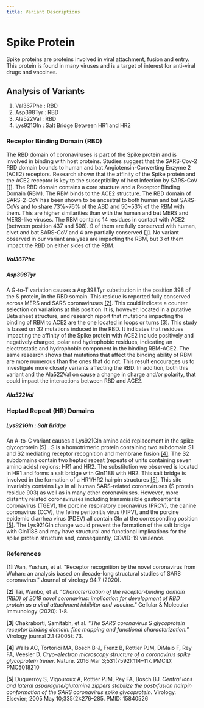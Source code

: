 ```yaml
---
title: Variant Descriptions
---
```


# Spike Protein

Spike proteins are proteins involved in viral attachment, fusion and entry. This protein is found in many viruses and is a target of interest for anti-viral drugs and vaccines.

## Analysis of Variants


1. Val367Phe : RBD
2. Asp398Tyr : RBD
3. Ala522Val : RBD
2. Lys921Gln : Salt Bridge Between HR1 and HR2



### Receptor Binding Domain (RBD)

The RBD domain of coronaviruses is part of the Spike protein and is involved in binding with host proteins. Studies suggest that the SARS-Cov-2 RBD domain bounds to human and bat Angiotensin-Converting Enzyme 2 (ACE2) receptors. Research shown that the affinity of the Spike protein and the ACE2 receptor is key to the susceptibility of host infection by SARS-CoV [[1]](#ref1).
The RBD domain contains a core stucture and a Receptor Binding Domain (RBM). The RBM binds to the ACE2 structure. The RBD domain of SARS-2-CoV has been shown to be ancestral to both human and bat SARS-CoVs and to share 73%\~76% of the ABD and 50\~53% of the RBM with them. This are higher similarities than with the human and bat MERS and MERS-like viruses. The RBM contains 14 residues in contact with ACE2 (between position 437 and 508). 9 of them are fully conserved with human, civet and bat SARS-CoV and 4 are partially conserved [[1]](#ref1). No variant observed in our variant analyses are impacting the RBM, but 3 of them impact the RBD on either sides of the RBM.

##### Val367Phe



##### Asp398Tyr

A G-to-T variation causes a Asp398Tyr substitution in the position 398 of the S protein, in the RBD somain. This residue is reported fully conserved across MERS and SARS coronaviruses [[2]](#ref2). This could indicate a counter selection on variations at this position. It is, however, located in a putative Beta sheet structure, and research report that mutations impacting the binding of RBM to ACE2 are the one located in loops or turns [[3]](#ref3). This study is based on 32 mutations induced in the RBD. It indicates that residues impacting the affinity of the Spike protein with ACE2 include positively and negatively charged, polar and hydrophobic residues, indicating an electrostatic and hydrophobic component in the binding RBM-ACE2.
The same research shows that mutations that affect the binding ability of RBM are more numerous than the ones that do not. This result encourages us to investigate more closely variants affecting the RBD. In addition, both this variant and the Ala522Val on cause a change in charge and/or polarity, that could impact the interactions between RBD and ACE2.

##### Ala522Val


### Heptad Repeat (HR) Domains

##### Lys921Gln : Salt Bridge


An A-to-C variant causes a Lys921Gln amino acid replacement in the spike glycoprotein (S) .  S is a homotrimeric protein containing two subdomain S1 and S2 mediating receptor recognition and membrane fusion [[4]](#ref4). The S2 subdomains contain two heptad repeat (repeats of units containing seven amino acids) regions: HR1 and HR2. The substitution we observed is located in HR1 and forms a salt bridge with Gln1188 with HR2. This salt bridge is involved in the formation of a HR1/HR2 hairpin structures [[5]](#ref5). This site invariably contains Lys in all human SARS-related coronaviruses (S protein residue 903) as well as in many other coronaviruses. However, more distantly related coronaviruses including transmissible gastroenteritis coronavirus (TGEV), the porcine respiratory coronavirus (PRCV), the canine coronavirus (CCV), the feline peritonitis virus (FIPV), and the porcine epidemic diarrhea virus (PDEV) all contain Gln at the corresponding position [[5]](#ref5). The Lys921Gln change would prevent the formation of the salt bridge with Gln1188 and may have structural and functional implications for the spike protein structure and, consequently, COVID-19 virulence.


### References


<a name="ref1"> **[1]** </a>
Wan, Yushun, et al. "Receptor recognition by the novel coronavirus from Wuhan: an analysis based on decade-long structural studies of SARS coronavirus." Journal of virology 94.7 (2020).

<a name="ref2"> **[2]** </a>
Tai, Wanbo, et al. _"Characterization of the receptor-binding domain (RBD) of 2019 novel coronavirus: implication for development of RBD protein as a viral attachment inhibitor and vaccine."_ Cellular & Molecular Immunology (2020): 1-8.

<a name="ref3"> **[3]** </a>
Chakraborti, Samitabh, et al. _"The SARS coronavirus S glycoprotein receptor binding domain: fine mapping and functional characterization."_ Virology journal 2.1 (2005): 73.

<a name="ref4"> **[4]** </a>
Walls AC, Tortorici MA, Bosch B-J, Frenz B, Rottier PJM, DiMaio F, Rey FA, Veesler D. _Cryo-electron microscopy structure of a coronavirus spike glycoprotein trimer._ Nature. 2016 Mar 3;531(7592):114–117. PMCID: PMC5018210

<a name="ref5"> **[5]** </a>
Duquerroy S, Vigouroux A, Rottier PJM, Rey FA, Bosch BJ. _Central ions and lateral asparagine/glutamine zippers stabilize the post-fusion hairpin conformation of the SARS coronavirus spike glycoprotein._ Virology. Elsevier; 2005 May 10;335(2):276–285. PMID: 15840526
